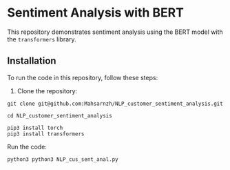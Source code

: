 # Sentiment Analysis with BERT

This repository demonstrates sentiment analysis using the BERT model with the `transformers` library.

## Installation

To run the code in this repository, follow these steps:

1. Clone the repository:

```
git clone git@github.com:Mahsarnzh/NLP_customer_sentiment_analysis.git
```
```
cd NLP_customer_sentiment_analysis
```

```
pip3 install torch
pip3 install transformers
```

Run the code:
```
python3 python3 NLP_cus_sent_anal.py
```
